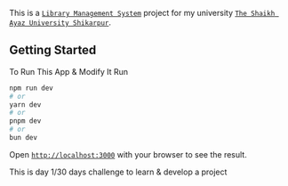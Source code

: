 This is a [`Library Management System`](https://saus.edu.pk) project for my university [`The Shaikh Ayaz University Shikarpur`](https://saus.edu.pk).

## Getting Started

To Run This App & Modify It Run

```bash
npm run dev
# or
yarn dev
# or
pnpm dev
# or
bun dev
```

Open [`http://localhost:3000`](http://localhost:3000) with your browser to see the result.

This is day 1/30 days challenge to learn & develop a project
